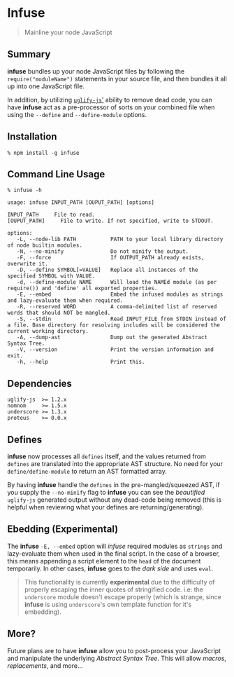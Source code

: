 Infuse
======

> Mainline your node JavaScript


Summary
-------

**infuse** bundles up your node JavaScript files by following the `require("moduleName")` statements in your source file, and then bundles it all up into one JavaScript file.

In addition, by utilizing [`uglify-js`'](https://github.com/mishoo/UglifyJS) ability to remove dead code, you can have **infuse** act as a pre-processor of sorts on your combined file when using the `--define` and `--define-module` options.


Installation
------------

    % npm install -g infuse
    

Command Line Usage
------------------

    % infuse -h
    
    usage: infuse INPUT_PATH [OUPUT_PATH] [options]
    
    INPUT_PATH     File to read.
    [OUPUT_PATH]     File to write. If not specified, write to STDOUT.
    
    options:
       -L, --node-lib PATH           PATH to your local library directory of node builtin modules.
       -N, --no-minify               Do not minify the output.
       -F, --force                   If OUTPUT_PATH already exists, overwrite it.
       -D, --define SYMBOL[=VALUE]   Replace all instances of the specified SYMBOL with VALUE.
       -d, --define-module NAME      Will load the NAMEd module (as per require()) and 'define' all exported properties.
       -E, --embed                   Embed the infused modules as strings and lazy-evaluate them when required.
       -R, --reserved WORD           A comma-delimited list of reserved words that should NOT be mangled.
       -S, --stdin                   Read INPUT_FILE from STDIN instead of a file. Base directory for resolving includes will be considered the current working directory.
       -A, --dump-ast                Dump out the generated Abstract Syntax Tree.
       -V, --version                 Print the version information and exit.
       -h, --help                    Print this.


Dependencies
------------

    uglify-js  >= 1.2.x
    nomnom     >= 1.5.x
    underscore >= 1.3.x
    proteus    >= 0.0.x


Defines
-------

**infuse** now processes all `defines` itself, and the values returned from `defines` are translated into the appropriate AST structure. No need for your `define/define-module` to return an AST formatted array.

By having **infuse** handle the `defines` in the pre-mangled/squeezed AST, if you supply the `--no-minify` flag to **infuse** you can see the _beautified_ `uglify-js` generated output without any dead-code being removed (this is helpful when reviewing what your defines are returning/generating).


Ebedding (Experimental)
-----------------------

The **infuse** `-E, --embed` option will _infuse_ required modules as `strings` and lazy-evaluate them when used in the final script. In the case of a browser, this means appending a script element to the `head` of the document temporarily. In other cases, **infuse** goes to the _dark side_ and uses `eval`.

> This functionality is currently **experimental** due to the difficulty of properly escaping the inner quotes of stringified code. i.e: the `underscore` module doesn't escape properly (which is strange, since **infuse** is using `underscore`'s own template function for it's embedding).

More?
-----

Future plans are to have **infuse** allow you to post-process your JavaScript and manipulate the underlying _Abstract Syntax Tree_. This will allow _macros_, _replacements_, and more...


